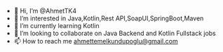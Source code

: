 - 👋 Hi, I’m @AhmetTK4
- 👀 I’m interested in Java,Kotlin,Rest API,SoapUI,SpringBoot,Maven
- 🌱 I’m currently learning Kotlin
- 💞️ I’m looking to collaborate on Java Backend and Kotlin Fullstack jobs
- 📫 How to reach me ahmettemelkundupoglu@gmail.com

